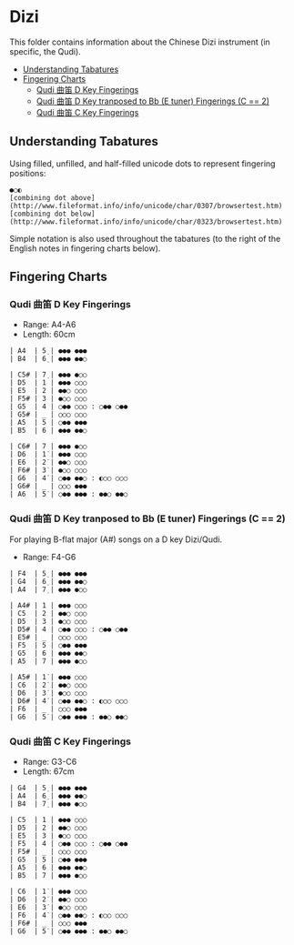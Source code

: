 # Dizi

This folder contains information about the Chinese Dizi instrument (in specific, the Qudi).

 - [Understanding Tabatures](#understanding-tabatures)
 - [Fingering Charts](#fingering-charts)
   - [Qudi 曲笛 D Key Fingerings](#qudi-曲笛-d-key-fingerings)
   - [Qudi 曲笛 D Key tranposed to Bb (E tuner) Fingerings (C == 2)](#qudi-曲笛-d-key-tranposed-to-bb-e-tuner-fingerings-c--2)
   - [Qudi 曲笛 C Key Fingerings](#qudi-曲笛-c-key-fingerings)

## Understanding Tabatures

Using filled, unfilled, and half-filled unicode dots to represent fingering positions:

```
●○◐
[combining dot above](http://www.fileformat.info/info/unicode/char/0307/browsertest.htm)
[combining dot below](http://www.fileformat.info/info/unicode/char/0323/browsertest.htm) 
```

Simple notation is also used throughout the tabatures (to the right of the English notes in fingering charts below).

## Fingering Charts

### Qudi 曲笛 D Key Fingerings

- Range: A4-A6
- Length: 60cm

```
| A4  | 5̣ | ●●● ●●●
| B4  | 6̣ | ●●● ●●○

| C5# | 7̣ | ●●● ●○○
| D5  | 1 | ●●● ○○○
| E5  | 2 | ●●○ ○○○
| F5# | 3 | ●○○ ○○○
| G5  | 4 | ○●● ○○○ : ○●● ○●●
| G5# | _ | ○○○ ○○○
| A5  | 5 | ○●● ●●●
| B5  | 6 | ●●● ●●○

| C6# | 7 | ●●● ●○○
| D6  | 1̇ | ●●● ○○○
| E6  | 2̇ | ●●○ ○○○
| F6# | 3̇ | ●○○ ○○○
| G6  | 4̇ | ○●● ●●○ : ◐○○ ○○○
| G6# | _ | ○○○ ●●●
| A6  | 5̇ | ○●● ●●● : ●●○ ●●○
```

### Qudi 曲笛 D Key tranposed to Bb (E tuner) Fingerings (C == 2)

For playing B-flat major (A#) songs on a D key Dizi/Qudi.

- Range: F4-G6

```
| F4  | 5̣ | ●●● ●●●
| G4  | 6̣ | ●●● ●●○
| A4  | 7̣ | ●●● ●○○

| A4# | 1 | ●●● ○○○
| C5  | 2 | ●●○ ○○○
| D5  | 3 | ●○○ ○○○
| D5# | 4 | ○●● ○○○ : ○●● ○●●
| E5# | _ | ○○○ ○○○
| F5  | 5 | ○●● ●●●
| G5  | 6 | ●●● ●●○
| A5  | 7 | ●●● ●○○

| A5# | 1̇ | ●●● ○○○
| C6  | 2̇ | ●●○ ○○○
| D6  | 3̇ | ●○○ ○○○
| D6# | 4̇ | ○●● ●●○ : ◐○○ ○○○
| F6  | _ | ○○○ ●●●
| G6  | 5̇ | ○●● ●●● : ●●○ ●●○
```

### Qudi 曲笛 C Key Fingerings

- Range: G3-C6
- Length: 67cm

```
| G4  | 5̣ | ●●● ●●●
| A4  | 6̣ | ●●● ●●○
| B4  | 7̣ | ●●● ●○○

| C5  | 1 | ●●● ○○○
| D5  | 2 | ●●○ ○○○
| E5  | 3 | ●○○ ○○○
| F5  | 4 | ○●● ○○○ : ○●● ○●●
| F5# | _ | ○○○ ○○○
| G5  | 5 | ○●● ●●●
| A5  | 6 | ●●● ●●○
| B5  | 7 | ●●● ●○○

| C6  | 1̇ | ●●● ○○○
| D6  | 2̇ | ●●○ ○○○
| E6  | 3̇ | ●○○ ○○○
| F6  | 4̇ | ○●● ●●○ : ◐○○ ○○○
| F6# | _ | ○○○ ●●●
| G6  | 5̇ | ○●● ●●● : ●●○ ●●○
```
